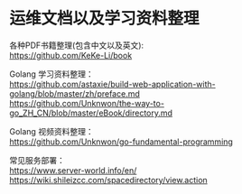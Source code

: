 # 运维文档以及学习资料整理

各种PDF书籍整理(包含中文以及英文):  
https://github.com/KeKe-Li/book

Golang 学习资料整理：  
https://github.com/astaxie/build-web-application-with-golang/blob/master/zh/preface.md<br>
https://github.com/Unknwon/the-way-to-go_ZH_CN/blob/master/eBook/directory.md<br>

Golang 视频资料整理：  
https://github.com/Unknwon/go-fundamental-programming

常见服务部署：  
https://www.server-world.info/en/  
https://wiki.shileizcc.com/spacedirectory/view.action

